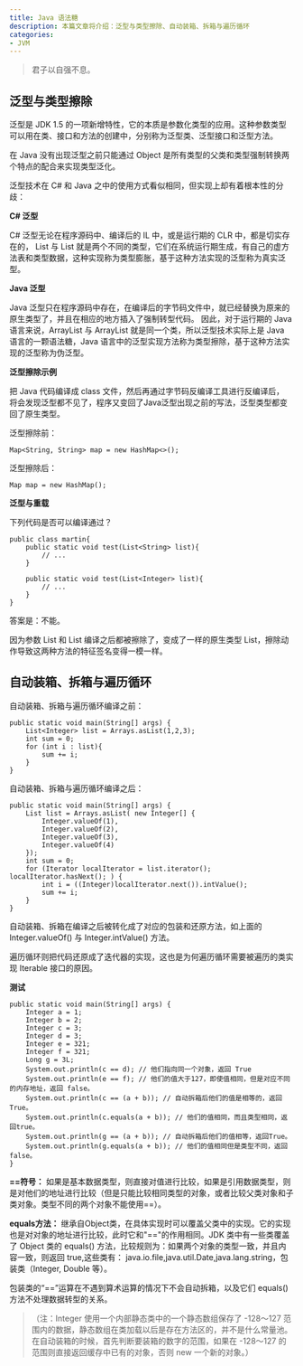 ```yaml
---
title: Java 语法糖
description: 本篇文章将介绍：泛型与类型擦除、自动装箱、拆箱与遍历循环
categories:
- JVM
---
```


> 君子以自强不息。

## 泛型与类型擦除

泛型是 JDK 1.5 的一项新增特性，它的本质是参数化类型的应用。这种参数类型可以用在类、接口和方法的创建中，分别称为泛型类、泛型接口和泛型方法。

在 Java 没有出现泛型之前只能通过 Object 是所有类型的父类和类型强制转换两个特点的配合来实现类型泛化。

泛型技术在 C# 和 Java 之中的使用方式看似相同，但实现上却有着根本性的分歧：

**C# 泛型**

C# 泛型无论在程序源码中、编译后的 IL 中，或是运行期的 CLR 中，都是切实存在的，
List<int> 与 List<String> 就是两个不同的类型，它们在系统运行期生成，有自己的虚方法表和类型数据，这种实现称为类型膨胀，基于这种方法实现的泛型称为真实泛型。

**Java 泛型**

Java 泛型只在程序源码中存在，在编译后的字节码文件中，就已经替换为原来的原生类型了，并且在相应的地方插入了强制转型代码。
因此，对于运行期的 Java 语言来说，ArrayList<int> 与 ArrayList<String> 就是同一个类，所以泛型技术实际上是 Java 语言的一颗语法糖，Java 语言中的泛型实现方法称为类型擦除，基于这种方法实现的泛型称为伪泛型。

**泛型擦除示例**

把 Java 代码编译成 class 文件，然后再通过字节码反编译工具进行反编译后，
将会发现泛型都不见了，程序又变回了Java泛型出现之前的写法，泛型类型都变回了原生类型。

泛型擦除前：
```
Map<String, String> map = new HashMap<>();
```

泛型擦除后：
```
Map map = new HashMap();
```

**泛型与重载**

下列代码是否可以编译通过？
```
public class martin{
    public static void test(List<String> list){
        // ...
    }

    public static void test(List<Integer> list){
        // ...  
    }  
}
```
答案是：不能。

因为参数 List<Integer> 和 List<String> 编译之后都被擦除了，变成了一样的原生类型 List<E>，擦除动作导致这两种方法的特征签名变得一模一样。

## 自动装箱、拆箱与遍历循环

自动装箱、拆箱与遍历循环编译之前：
```
public static void main(String[] args) {
    List<Integer> list = Arrays.asList(1,2,3);
    int sum = 0;
    for (int i : list){
        sum += i;
    }
}
```

自动装箱、拆箱与遍历循环编译之后：
```
public static void main(String[] args) {
    List list = Arrays.asList( new Integer[] {
        Integer.valueOf(1),
        Integer.valueOf(2),
        Integer.valueOf(3),
        Integer.valueOf(4)
    });
    int sum = 0;
    for (Iterator localIterator = list.iterator(); localIterator.hasNext(); ) {
        int i = ((Integer)localIterator.next()).intValue();
        sum += i;
    }
}
```

自动装箱、拆箱在编译之后被转化成了对应的包装和还原方法，如上面的 Integer.valueOf() 与 Integer.intValue() 方法。

遍历循环则把代码还原成了迭代器的实现，这也是为何遍历循环需要被遍历的类实现 Iterable 接口的原因。

**测试**

```
public static void main(String[] args) {
    Integer a = 1;
    Integer b = 2;
    Integer c = 3;
    Integer d = 3;
    Integer e = 321;
    Integer f = 321;
    Long g = 3L;
    System.out.println(c == d); // 他们指向同一个对象，返回 True
    System.out.println(e == f); // 他们的值大于127，即使值相同，但是对应不同的内存地址，返回 false。
    System.out.println(c == (a + b)); // 自动拆箱后他们的值是相等的，返回True。
    System.out.println(c.equals(a + b)); // 他们的值相同，而且类型相同，返回true。
    System.out.println(g == (a + b)); // 自动拆箱后他们的值相等，返回True。
    System.out.println(g.equals(a + b)); // 他们的值相同但是类型不同，返回false。
}
```

**\==符号：**
如果是基本数据类型，则直接对值进行比较，如果是引用数据类型，则是对他们的地址进行比较（但是只能比较相同类型的对象，或者比较父类对象和子类对象。类型不同的两个对象不能使用==）。

**equals方法：**
继承自Object类，在具体实现时可以覆盖父类中的实现。它的实现也是对对象的地址进行比较，此时它和"=="的作用相同。JDK 类中有一些类覆盖了 Object 类的 equals() 方法，比较规则为：如果两个对象的类型一致，并且内容一致，则返回 true,这些类有：
java.io.file,java.util.Date,java.lang.string，包装类（Integer, Double 等）。

包装类的“==”运算在不遇到算术运算的情况下不会自动拆箱，以及它们 equals() 方法不处理数据转型的关系。

>（注：Integer 使用一个内部静态类中的一个静态数组保存了 -128～127 范围内的数据，静态数组在类加载以后是存在方法区的，并不是什么常量池。在自动装箱的时候，首先判断要装箱的数字的范围，如果在 -128～127 的范围则直接返回缓存中已有的对象，否则 new 一个新的对象。）